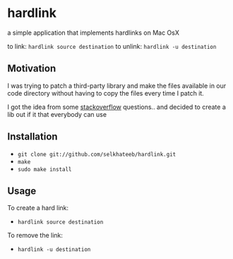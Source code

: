 # hardlink
a simple application that implements hardlinks on Mac OsX

to link: `hardlink source destination`
to unlink: `hardlink -u destination`

## Motivation
I was trying to patch a third-party library and make the files available in our
code directory without having to copy the files every time I patch it.

I got the idea from some [stackoverflow](http://stackoverflow.com/questions/80875/what-is-the-bash-command-to-create-a-hardlink-to-a-directory-in-os-x)
questions.. and decided to create a lib out if it that everybody can use

## Installation
- `git clone git://github.com/selkhateeb/hardlink.git`
- `make`
- `sudo make install`

## Usage
To create a hard link:
- `hardlink source destination`

To remove the link:
- `hardlink -u destination`
